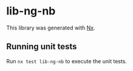 # lib-ng-nb

This library was generated with [Nx](https://nx.dev).

## Running unit tests

Run `nx test lib-ng-nb` to execute the unit tests.
